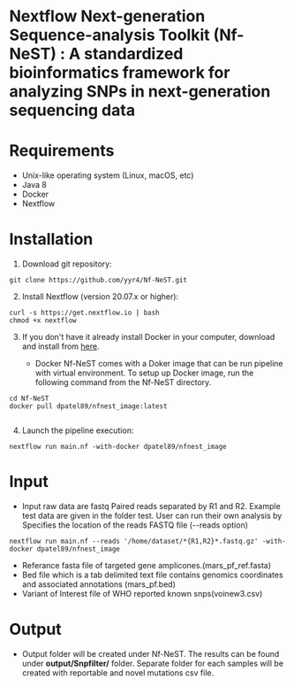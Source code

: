 # Nextflow Next-generation Sequence-analysis Toolkit (Nf-NeST) : A standardized bioinformatics framework for analyzing SNPs in next-generation sequencing data


# Requirements
- Unix-like operating system (Linux, macOS, etc)
- Java 8
- Docker
- Nextflow

# Installation

1. Download git repository:

```
git clone https://github.com/yyr4/Nf-NeST.git

```
2. Install Nextflow (version 20.07.x or higher):

```
curl -s https://get.nextflow.io | bash
chmod +x nextflow

```
3. If you don't have it already install Docker in your computer, download and install from [here](https://docs.docker.com/).  

     - Docker Nf-NeST comes with a Doker image that can be run pipeline with virtual environment. To setup up Docker image, run the following command from the Nf-NeST directory.

```
cd Nf-NeST
docker pull dpatel89/nfnest_image:latest
 
```
4. Launch the pipeline execution:

```
nextflow run main.nf -with-docker dpatel89/nfnest_image

```

# Input

- Input raw data are fastq Paired reads separated by R1 and R2. Example test data are given in the folder test. User can run their own analysis by Specifies the location of the  reads FASTQ file (--reads option)
  
```
nextflow run main.nf --reads '/home/dataset/*{R1,R2}*.fastq.gz' -with-docker dpatel89/nfnest_image

```
- Referance fasta file of targeted gene amplicones.(mars_pf_ref.fasta)
- Bed file which is a tab delimited text file contains genomics coordinates and associated annotations (mars_pf.bed)
- Variant of Interest file of WHO reported known snps(voinew3.csv)


# Output

- Output folder will be created under Nf-NeST. The results can be found under **output/Snpfilter/** folder. Separate folder for each samples will be created with reportable and novel mutations csv file.  

